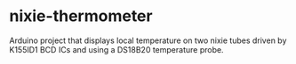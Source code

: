 # nixie-thermometer
Arduino project that displays local temperature on two nixie tubes driven by K155ID1 BCD ICs and using a DS18B20 temperature probe. 
